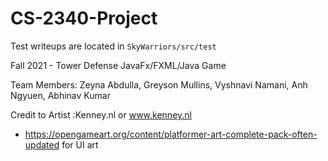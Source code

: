 # CS-2340-Project

Test writeups are located in `SkyWarriors/src/test`

Fall 2021 - Tower Defense JavaFx/FXML/Java Game

Team Members: Zeyna Abdulla, Greyson Mullins, Vyshnavi Namani, Anh Ngyuen, Abhinav Kumar

Credit to Artist :Kenney.nl or www.kenney.nl 
- https://opengameart.org/content/platformer-art-complete-pack-often-updated for UI art
